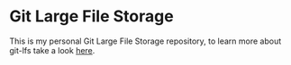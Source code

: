 # Git Large File Storage

This is my personal Git Large File Storage repository, to learn more about git-lfs take a look [here](https://git-lfs.github.com).